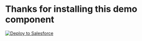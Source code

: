 # Thanks for installing this demo component 

<a href="https://githubsfdeploy.herokuapp.com?owner=AravindBabu07&repo=https://github.com/AravindBabu07/Product-Recomendations&ref=master">
  <img alt="Deploy to Salesforce"
       src="https://raw.githubusercontent.com/afawcett/githubsfdeploy/master/deploy.png">
</a>

